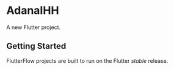 # AdanaIHH

A new Flutter project.

## Getting Started

FlutterFlow projects are built to run on the Flutter _stable_ release.
